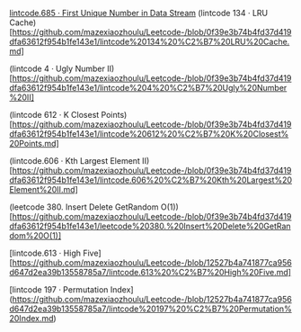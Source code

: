 [lintcode.685 · First Unique Number in Data Stream](https://github.com/mazexiaozhoulu/Leetcode-/blob/9da69fed20b2e88299860e0ead4e4594e754da85/lintcode.685%20%C2%B7%20First%20Unique%20Number%20in%20Data%20Stream.md)
(lintcode 134 · LRU Cache)
[https://github.com/mazexiaozhoulu/Leetcode-/blob/0f39e3b74b4fd37d419dfa63612f954b1fe143e1/lintcode%20134%20%C2%B7%20LRU%20Cache.md]

(lintcode 4 · Ugly Number II)
[https://github.com/mazexiaozhoulu/Leetcode-/blob/0f39e3b74b4fd37d419dfa63612f954b1fe143e1/lintcode%204%20%C2%B7%20Ugly%20Number%20II]

(lintcode 612 · K Closest Points)
[https://github.com/mazexiaozhoulu/Leetcode-/blob/0f39e3b74b4fd37d419dfa63612f954b1fe143e1/lintcode%20612%20%C2%B7%20K%20Closest%20Points.md]

(lintcode.606 · Kth Largest Element II)
[https://github.com/mazexiaozhoulu/Leetcode-/blob/0f39e3b74b4fd37d419dfa63612f954b1fe143e1/lintcode.606%20%C2%B7%20Kth%20Largest%20Element%20II.md]

(leetcode 380. Insert Delete GetRandom O(1))
[https://github.com/mazexiaozhoulu/Leetcode-/blob/0f39e3b74b4fd37d419dfa63612f954b1fe143e1/leetcode%20380.%20Insert%20Delete%20GetRandom%20O(1)]

[lintcode.613 · High Five]
[https://github.com/mazexiaozhoulu/Leetcode-/blob/12527b4a741877ca956d647d2ea39b13558785a7/lintcode.613%20%C2%B7%20High%20Five.md]

[lintcode 197 · Permutation Index]
(https://github.com/mazexiaozhoulu/Leetcode-/blob/12527b4a741877ca956d647d2ea39b13558785a7/lintcode%20197%20%C2%B7%20Permutation%20Index.md)
